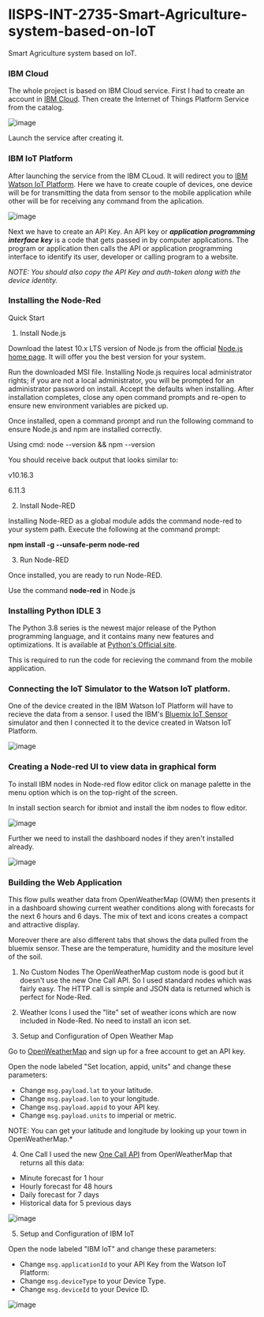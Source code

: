 # llSPS-INT-2735-Smart-Agriculture-system-based-on-IoT
Smart Agriculture system based on IoT.

### IBM Cloud

The whole project is based on IBM Cloud service. First I had to create an account in [IBM Cloud](https://cloud.ibm.com/login). Then create the Internet of Things Platform Service from the catalog.

![image](https://github.com/SmartPracticeschool/llSPS-INT-2735-Smart-Agriculture-system-based-on-IoT/blob/master/IBM%20Cloud.png)

Launch the service after creating it. 

### IBM IoT Platform

After launching the service from the IBM CLoud. It will redirect you to [IBM Watson IoT Platform](https://internetofthings.ibmcloud.com/). Here we have to create couple of devices, one device will be for transmitting the data from sensor to the mobile application while other will be for receiving any command from the aplication.

![image](https://github.com/SmartPracticeschool/llSPS-INT-2735-Smart-Agriculture-system-based-on-IoT/blob/master/IBM%20Devices.png)

Next we have to create an API Key. An API key or ***application programming interface key*** is a code that gets passed in by computer applications. The program or application then calls the API or application programming interface to identify its user, developer or calling program to a website.

*NOTE: You should also copy the API Key and auth-token along with the device identity.*

### Installing the Node-Red

Quick Start
1. Install Node.js

Download the latest 10.x LTS version of Node.js from the official [Node.js home page](https://nodejs.org/en/). It will offer you the best version for your system.

Run the downloaded MSI file. Installing Node.js requires local administrator rights; if you are not a local administrator, you will be prompted for an administrator password on install. Accept the defaults when installing. After installation completes, close any open command prompts and re-open to ensure new environment variables are picked up.

Once installed, open a command prompt and run the following command to ensure Node.js and npm are installed correctly.

Using cmd: node --version && npm --version

You should receive back output that looks similar to:

v10.16.3

6.11.3

2. Install Node-RED

Installing Node-RED as a global module adds the command node-red to your system path. Execute the following at the command prompt:

**npm install -g --unsafe-perm node-red**

3. Run Node-RED

Once installed, you are ready to run Node-RED.

Use the command **node-red** in Node.js

### Installing Python IDLE 3

The Python 3.8 series is the newest major release of the Python programming language, and it contains many new features and optimizations. It is available at [Python's Official site](https://www.python.org/downloads/release/python-382/).

This is required to run the code for recieving the command from the mobile application. 

### Connecting the IoT Simulator to the Watson IoT platform.

One of the device created in the IBM Watson IoT Platform will have to recieve the data from a sensor. I used the IBM's [Bluemix IoT Sensor](http://watson-iot-sensor-simulator.mybluemix.net/) simulator and then I connected it to the device created in Watson IoT Platform.

![image](https://github.com/SmartPracticeschool/llSPS-INT-2735-Smart-Agriculture-system-based-on-IoT/blob/master/IBM%20Sensor.png)

### Creating a Node-red UI to view data in graphical form

To install IBM nodes in Node-red flow editor click on manage palette in the menu option which is on the top-right of the screen. 

In install section search for ibmiot and install the ibm nodes to flow editor. 

![image](https://github.com/SmartPracticeschool/llSPS-INT-2735-Smart-Agriculture-system-based-on-IoT/blob/master/Node%20Palette.png)

Further we need to install the dashboard nodes if they aren't installed already.

![image](https://github.com/SmartPracticeschool/llSPS-INT-2735-Smart-Agriculture-system-based-on-IoT/blob/master/Node%20Dashboard.png)

### Building the Web Application

This flow pulls weather data from OpenWeatherMap (OWM) then presents it in a dashboard showing current weather conditions along with forecasts for the next 6 hours and 6 days. The mix of text and icons creates a compact and attractive display.

Moreover there are also different tabs that shows the data pulled from the bluemix sensor. These are the temperature, humidity and the mositure level of the soil.

1. No Custom Nodes
The OpenWeatherMap custom node is good but it doesn't use the new One Call API. So I used standard nodes which was fairly easy. The HTTP call is simple and JSON data is returned which is perfect for Node-Red.

2. Weather Icons
I used the "lite" set of weather icons which are now included in Node-Red. No need to install an icon set.

3. Setup and Configuration of Open Weather Map

Go to [OpenWeatherMap](https://openweathermap.org/) and sign up for a free account to get an API key.

Open the node labeled "Set location, appid, units" and change these parameters:
* Change `msg.payload.lat` to your latitude.
* Change `msg.payload.lon` to your longitude.
* Change `msg.payload.appid` to your API key.
* Change `msg.payload.units` to imperial or metric.

NOTE: You can get your latitude and longitude by looking up your town in OpenWeatherMap.*

4. One Call
I used the new [One Call API](https://openweathermap.org/api/one-call-api) from OpenWeatherMap that returns all this data:
* Minute forecast for 1 hour
* Hourly forecast for 48 hours
* Daily forecast for 7 days
* Historical data for 5 previous days

![image](https://user-images.githubusercontent.com/5475317/84967765-01eab080-b0d2-11ea-81c5-4f5d48b53d14.png)

5. Setup and Configuration of IBM IoT

Open the node labeled "IBM IoT" and change these parameters:
* Change `msg.applicationId` to your API Key from the Watson IoT Platform:
* Change `msg.deviceType` to your Device Type.
* Change `msg.deviceId` to your Device ID.

![image](https://github.com/SmartPracticeschool/llSPS-INT-2735-Smart-Agriculture-system-based-on-IoT/blob/master/Node-Red%20Dashboard.png)

